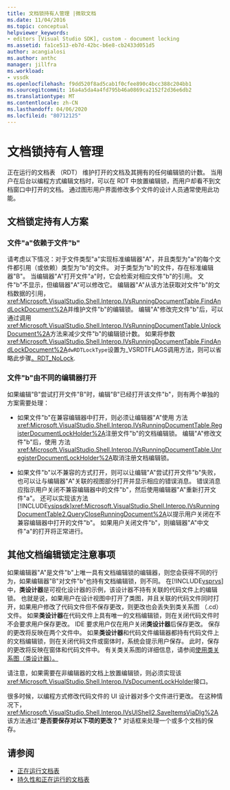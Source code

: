```yaml
---
title: 文档锁持有人管理 |微软文档
ms.date: 11/04/2016
ms.topic: conceptual
helpviewer_keywords:
- editors [Visual Studio SDK], custom - document locking
ms.assetid: fa1ce513-eb7d-42bc-b6e8-cb2433d051d5
author: acangialosi
ms.author: anthc
manager: jillfra
ms.workload:
- vssdk
ms.openlocfilehash: f9dd520f8ad5cab1f0cfee890c4bcc388c204bb1
ms.sourcegitcommit: 16a4a5da4a4fd795b46a0869ca2152f2d36e6db2
ms.translationtype: MT
ms.contentlocale: zh-CN
ms.lasthandoff: 04/06/2020
ms.locfileid: "80712125"
---
```

# <a name="document-lock-holder-management"></a>文档锁持有人管理

正在运行的文档表 （RDT） 维护打开的文档及其拥有的任何编辑锁的计数。 当用户在后台以编程方式编辑文档时，可以在 RDT 中放置编辑锁，而用户却看不到文档窗口中打开的文档。 通过图形用户界面修改多个文件的设计人员通常使用此功能。

## <a name="document-lock-holder-scenarios"></a>文档锁定持有人方案

### <a name="file-a-has-a-dependence-on-file-b"></a>文件"a"依赖于文件"b"

请考虑以下情况：对于文件类型"a"实现标准编辑器"A"，并且类型为"a"的每个文件都引用（或依赖）类型为"b"的文件。 对于类型为"b"的文件，存在标准编辑器"B"。 当编辑器"A"打开文件"a"时，它会检索对相应文件"b"的引用。 文件"b"不显示，但编辑器"A"可以修改它。 编辑器"A"从该方法获取对文件"b"的文档数据的引用，<xref:Microsoft.VisualStudio.Shell.Interop.IVsRunningDocumentTable.FindAndLockDocument%2A>并维护文件"b"的编辑锁。 编辑"A"修改完文件"b"后，可以通过调用<xref:Microsoft.VisualStudio.Shell.Interop.IVsRunningDocumentTable.UnlockDocument%2A>方法来减少文件"b"的编辑锁计数。 如果将参数<xref:Microsoft.VisualStudio.Shell.Interop.IVsRunningDocumentTable.FindAndLockDocument%2A>`dwRDTLockType`设置为_VSRDTFLAGS调用方法，则可以省略此步骤[。RDT_NoLock](<xref:Microsoft.VisualStudio.Shell.Interop._VSRDTFLAGS.RDT_NoLock>).

### <a name="file-b-is-opened-by-a-different-editor"></a>文件"b"由不同的编辑器打开

如果编辑"B"尝试打开文件"B"时，编辑"B"已经打开该文件"b"，则有两个单独的方案需要处理：

- 如果文件"b"在兼容编辑器中打开，则必须让编辑器"A"使用 方法<xref:Microsoft.VisualStudio.Shell.Interop.IVsRunningDocumentTable.RegisterDocumentLockHolder%2A>注册文件"b"的文档编辑锁。 编辑"A"修改文件"b"后，使用 方法<xref:Microsoft.VisualStudio.Shell.Interop.IVsRunningDocumentTable.UnregisterDocumentLockHolder%2A>取消注册文档编辑锁。

- 如果文件"b"以不兼容的方式打开，则可以让编辑"A"尝试打开文件"b"失败，也可以让与编辑器"A"关联的视图部分打开并显示相应的错误消息。 错误消息应指示用户关闭不兼容编辑器中的文件"b"，然后使用编辑器"A"重新打开文件"a"。 还可以实现该方法[!INCLUDE[vsipsdk](../extensibility/includes/vsipsdk_md.md)]<xref:Microsoft.VisualStudio.Shell.Interop.IVsRunningDocumentTable2.QueryCloseRunningDocument%2A>以提示用户关闭在不兼容编辑器中打开的文件"b"。 如果用户关闭文件"b"，则编辑器"A"中文件"a"的打开将正常进行。

## <a name="additional-document-edit-lock-considerations"></a>其他文档编辑锁定注意事项

如果编辑器"A"是文件"b"上唯一具有文档编辑锁的编辑器，则您会获得不同的行为，如果编辑器"B"对文件"b"也持有文档编辑锁，则不同。 在[!INCLUDE[vsprvs](../code-quality/includes/vsprvs_md.md)]中，**类设计器**是可视化设计器的示例，该设计器不持有关联的代码文件上的编辑锁。 也就是说，如果用户在设计视图中打开了类图，并且关联的代码文件同时打开，如果用户修改了代码文件但不保存更改，则更改也会丢失到类关系图 （.cd） 文件。 如果**类设计器**在代码文件上具有唯一的文档编辑锁，则在关闭代码文件时不会要求用户保存更改。 IDE 要求用户仅在用户关闭**类设计器**后保存更改。 保存的更改将反映在两个文件中。 如果**类设计器**和代码文件编辑器都持有代码文件上的文档编辑锁，则在关闭代码文件或窗体时，系统会提示用户保存。 此时，保存的更改将反映在窗体和代码文件中。 有关类关系图的详细信息，请参阅[使用类关系图（类设计器）。](../ide/class-designer/designing-and-viewing-classes-and-types.md)

请注意，如果需要在非编辑器的文档上放置编辑锁，则必须实现该<xref:Microsoft.VisualStudio.Shell.Interop.IVsDocumentLockHolder>接口。

很多时候，以编程方式修改代码文件的 UI 设计器对多个文件进行更改。 在这种情况下，<xref:Microsoft.VisualStudio.Shell.Interop.IVsUIShell2.SaveItemsViaDlg%2A>该方法通过"**是否要保存对以下项的更改？"** 对话框来处理一个或多个文档的保存。

## <a name="see-also"></a>请参阅

- [正在运行文档表](../extensibility/internals/running-document-table.md)
- [持久性和正在运行的文档表](../extensibility/internals/persistence-and-the-running-document-table.md)
